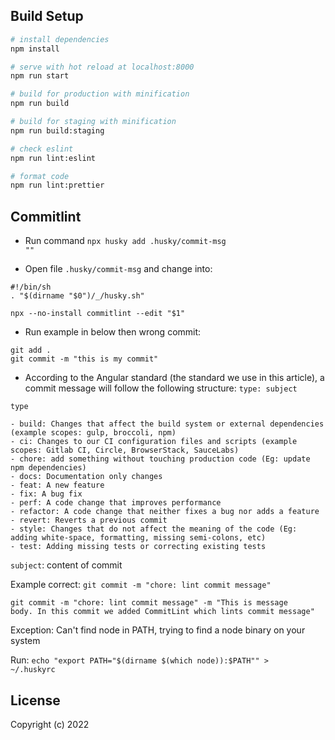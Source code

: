 ## Build Setup
``` bash
# install dependencies
npm install

# serve with hot reload at localhost:8000
npm run start

# build for production with minification
npm run build

# build for staging with minification
npm run build:staging

# check eslint
npm run lint:eslint

# format code
npm run lint:prettier
```

## Commitlint
- Run command <code>npx husky add .husky/commit-msg ""</code>

- Open file <code>.husky/commit-msg</code> and change into:

```
#!/bin/sh
. "$(dirname "$0")/_/husky.sh"

npx --no-install commitlint --edit "$1"
```

- Run example in below then wrong commit:
```
git add .
git commit -m "this is my commit"
```

- According to the Angular standard (the standard we use in this article), a commit message will follow the following structure:
<code>type: subject</code>

<code>type</code>
```
- build: Changes that affect the build system or external dependencies (example scopes: gulp, broccoli, npm)
- ci: Changes to our CI configuration files and scripts (example scopes: Gitlab CI, Circle, BrowserStack, SauceLabs)
- chore: add something without touching production code (Eg: update npm dependencies)
- docs: Documentation only changes
- feat: A new feature
- fix: A bug fix
- perf: A code change that improves performance
- refactor: A code change that neither fixes a bug nor adds a feature
- revert: Reverts a previous commit
- style: Changes that do not affect the meaning of the code (Eg: adding white-space, formatting, missing semi-colons, etc)
- test: Adding missing tests or correcting existing tests
```

<code>subject</code>: content of commit

Example correct:
<code>git commit -m "chore: lint commit message"
</code>

<code>git commit -m "chore: lint commit message" -m "This is message body. In this commit we added CommitLint which lints commit message"
</code>

Exception: Can't find node in PATH, trying to find a node binary on your system

Run: <code>echo "export PATH=\"$(dirname $(which node)):\$PATH\"" > ~/.huskyrc</code>
## License
Copyright (c) 2022
